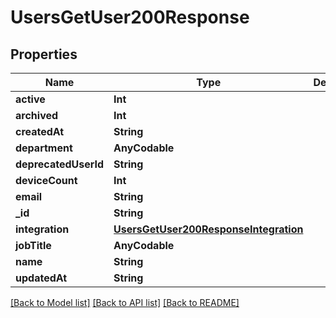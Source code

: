 # UsersGetUser200Response

## Properties
Name | Type | Description | Notes
------------ | ------------- | ------------- | -------------
**active** | **Int** |  | [optional] 
**archived** | **Int** |  | [optional] 
**createdAt** | **String** |  | [optional] 
**department** | **AnyCodable** |  | [optional] 
**deprecatedUserId** | **String** |  | [optional] 
**deviceCount** | **Int** |  | [optional] 
**email** | **String** |  | [optional] 
**_id** | **String** |  | [optional] 
**integration** | [**UsersGetUser200ResponseIntegration**](UsersGetUser200ResponseIntegration.md) |  | [optional] 
**jobTitle** | **AnyCodable** |  | [optional] 
**name** | **String** |  | [optional] 
**updatedAt** | **String** |  | [optional] 

[[Back to Model list]](../README.md#documentation-for-models) [[Back to API list]](../README.md#documentation-for-api-endpoints) [[Back to README]](../README.md)


